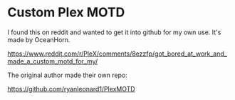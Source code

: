 # Custom Plex MOTD

I found this on reddit and wanted to get it into github for my own use.  It's made by OceanHorn.

https://www.reddit.com/r/PleX/comments/8ezzfp/got_bored_at_work_and_made_a_custom_motd_for_my/

The original author made their own repo:

https://github.com/ryanleonard1/PlexMOTD
